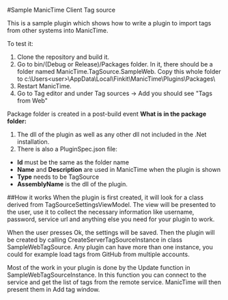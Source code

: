 #Sample ManicTime Client Tag source

This is a sample plugin which shows how to write a plugin to import tags from other systems into ManicTime.

To test it:

1. Clone the repository and build it. 
2. Go to bin/(Debug or Release)/Packages folder. In it, there should be a folder named ManicTime.TagSource.SampleWeb. Copy this whole folder to c:\Users\<user>\AppData\Local\Finkit\ManicTime\Plugins\Packages\
3. Restart ManicTime. 
4. Go to Tag editor and under Tag sources -> Add you should see "Tags from Web"

Package folder is created in a post-build event
__What is in the package folder:__

1. The dll of the plugin as well as any other dll not included in the .Net installation.
2. There is also a PluginSpec.json file:
  - __Id__ must be the same as the folder name
  - __Name__ and __Description__ are used in ManicTime when the plugin is shown
  - __Type__ needs to be TagSource
  - __AssemblyName__ is the dll of the plugin.

##How it works
When the plugin is first created, it will look for a class derived from TagSourceSettingsViewModel. The view will be presented to the user, use it to collect the necessary information like username, password, service url and anything else you need for your plugin to work.

When the user presses Ok, the settings will be saved. 
Then the plugin will be created by calling CreateServerTagSourceInstance in class SampleWebTagSource. Any plugin can have more than one instance, you could for example load tags from GitHub from multiple accounts.

Most of the work in your plugin is done by the Update function in SampleWebTagSourceInstance. In this function you can connect to the service and get the list of tags from the remote service. ManicTime will then present them in Add tag window.
